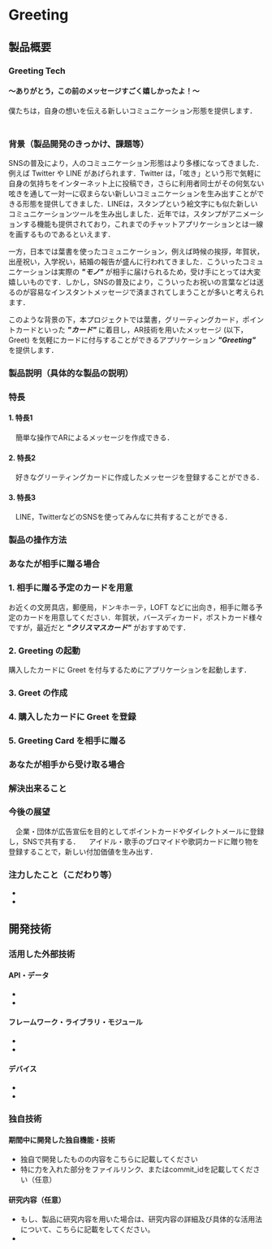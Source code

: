 # Greeting
## 製品概要
### Greeting Tech
#### 〜ありがとう，この前のメッセージすごく嬉しかったよ！〜
僕たちは，自身の想いを伝える新しいコミュニケーション形態を提供します．
　
### 背景（製品開発のきっかけ、課題等）
SNSの普及により，人のコミュニケーション形態はより多様になってきました．例えば Twitter や LINE があげられます．Twitter は，「呟き」という形で気軽に自身の気持ちをインターネット上に投稿でき，さらに利用者同士がその何気ない呟きを通して一対一に収まらない新しいコミュニケーションを生み出すことができる形態を提供してきました．LINEは，スタンプという絵文字にも似た新しいコミュニケーションツールを生み出しました．近年では，スタンプがアニメーションする機能も提供されており，これまでのチャットアプリケーションとは一線を画するものであるといえます．

一方，日本では葉書を使ったコミュニケーション，例えば時候の挨拶，年賀状，出産祝い，入学祝い，結婚の報告が盛んに行われてきました．こういったコミュニケーションは実際の ***"モノ"*** が相手に届けられるため，受け手にとっては大変嬉しいものです．しかし，SNSの普及により，こういったお祝いの言葉などは送るのが容易なインスタントメッセージで済まされてしまうことが多いと考えられます．

このような背景の下，本プロジェクトでは葉書，グリーティングカード，ポイントカードといった ***"カード"*** に着目し，AR技術を用いたメッセージ (以下，Greet) を気軽にカードに付与することができるアプリケーション ***"Greeting"*** を提供します．

### 製品説明（具体的な製品の説明）

### 特長

#### 1. 特長1
　簡単な操作でARによるメッセージを作成できる．
#### 2. 特長2
　好きなグリーティングカードに作成したメッセージを登録することができる．
#### 3. 特長3
　LINE，TwitterなどのSNSを使ってみんなに共有することができる．

### 製品の操作方法
### あなたが相手に贈る場合
### 1. 相手に贈る予定のカードを用意
お近くの文房具店，郵便局，ドンキホーテ，LOFT などに出向き，相手に贈る予定のカードを用意してください．年賀状，バースディカード，ポストカード様々ですが，最近だと ***"クリスマスカード"*** がおすすめです．

### 2. Greeting の起動
購入したカードに Greet を付与するためにアプリケーションを起動します．

### 3. Greet の作成

### 4. 購入したカードに Greet を登録

### 5. Greeting Card を相手に贈る

### あなたが相手から受け取る場合

### 解決出来ること

### 今後の展望
　企業・団体が広告宣伝を目的としてポイントカードやダイレクトメールに登録し，SNSで共有する．
　アイドル・歌手のブロマイドや歌詞カードに贈り物を登録することで，新しい付加価値を生み出す．
　
### 注力したこと（こだわり等）
*
*

## 開発技術
### 活用した外部技術
#### API・データ
*
*

#### フレームワーク・ライブラリ・モジュール
*
*

#### デバイス
*
*

### 独自技術
#### 期間中に開発した独自機能・技術
* 独自で開発したものの内容をこちらに記載してください
* 特に力を入れた部分をファイルリンク、またはcommit_idを記載してください（任意）

#### 研究内容（任意）
* もし、製品に研究内容を用いた場合は、研究内容の詳細及び具体的な活用法について、こちらに記載をしてください。
*
